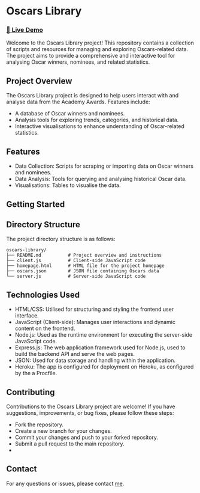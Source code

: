 # Oscars Library

### [🚀 **Live Demo** ](https://oscars-library-0bda9112a7fc.herokuapp.com/)

Welcome to the Oscars Library project! This repository contains a collection of scripts and resources for managing and exploring Oscars-related data. The project aims to provide a comprehensive and interactive tool for analysing Oscar winners, nominees, and related statistics.

## Project Overview

The Oscars Library project is designed to help users interact with and analyse data from the Academy Awards. Features include:

- A database of Oscar winners and nominees.
- Analysis tools for exploring trends, categories, and historical data.
- Interactive visualisations to enhance understanding of Oscar-related statistics.

## Features

- Data Collection: Scripts for scraping or importing data on Oscar winners and nominees.
- Data Analysis: Tools for querying and analysing historical Oscar data.
- Visualisations: Tables to visualise the data.

## Getting Started

## Directory Structure
The project directory structure is as follows:
```
oscars-library/
├── README.md          # Project overview and instructions
├── client.js          # Client-side JavaScript code
├── homepage.html      # HTML file for the project homepage
├── oscars.json        # JSON file containing Oscars data
└── server.js          # Server-side JavaScript code
```
## Technologies Used
- HTML/CSS: Utilised for structuring and styling the frontend user interface.
- JavaScript (Client-side): Manages user interactions and dynamic content on the frontend.
- Node.js: Used as the runtime environment for executing the server-side JavaScript code.
- Express.js: The web application framework used for Node.js, used to build the backend API and serve the web pages.
- JSON: Used for data storage and handling within the application.
- Heroku: The app is configured for deployment on Heroku, as configured by the a Procfile.

## Contributing

Contributions to the Oscars Library project are welcome! If you have suggestions, improvements, or bug fixes, please follow these steps:

- Fork the repository.
- Create a new branch for your changes.
- Commit your changes and push to your forked repository.
- Submit a pull request to the main repository.
- 
## Contact

For any questions or issues, please contact [me](https://github.com/negin-mgdm).
